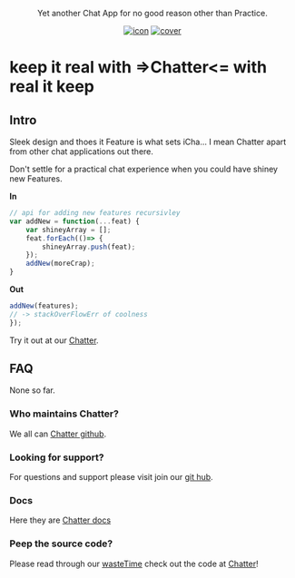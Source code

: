<p align="center">
  Yet another Chat App for no good reason other than Practice.
</p>

<p align="center">
  <a href="https://github.com/DevinR528"><img alt="icon" src="http://icons.iconarchive.com/icons/graphicloads/100-flat-2/64/msg-2-icon.png"></a>
  <a href="https://www.npmjs.com/package/"><img alt="cover" src="https://img.shields.io/sonar/4.2/http/sonar.petalslink.com/org.ow2.petals%3Apetals-se-ase/coverage.svg"></a>
</p>

# keep it real with =>Chatter<= with real it keep

## Intro

Sleek design and thoes it Feature is what sets iCha... I mean Chatter apart from other chat applications out there.

Don't settle for a practical chat experience when you could have shiney new Features.

**In**

```js
// api for adding new features recursivley
var addNew = function(...feat) {
    var shineyArray = [];
    feat.forEach(()=> {
        shineyArray.push(feat);
    });
    addNew(moreCrap);
}
```

**Out**

```js
addNew(features);
// -> stackOverFlowErr of coolness
});
```

Try it out at our [Chatter](https://google.com).

## FAQ

None so far.

### Who maintains Chatter?

We all can [Chatter github](https://github.com/DevinR528/Chatter).

### Looking for support?

For questions and support please visit join our [git hub](https://github.com/DevinR528/Chatter).

### Docs

Here they are [Chatter docs](https://google.com)

### Peep the source code?

Please read through our [wasteTime](https://google.com) check out the code at [Chatter](https://github.com/DevinR528/Chatter)!

